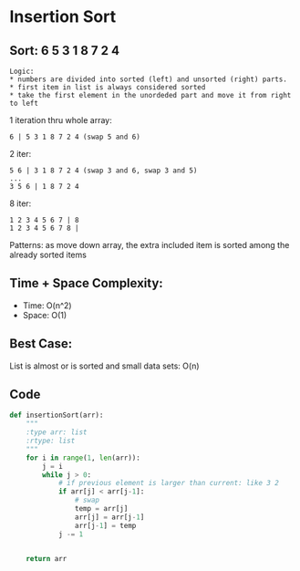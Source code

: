 # Insertion Sort
## Sort: 6 5 3 1 8 7 2 4
```
Logic: 
* numbers are divided into sorted (left) and unsorted (right) parts. 
* first item in list is always considered sorted
* take the first element in the unordeded part and move it from right to left 
```
1 iteration thru whole array: 
```
6 | 5 3 1 8 7 2 4 (swap 5 and 6)
```
2 iter:
``` 
5 6 | 3 1 8 7 2 4 (swap 3 and 6, swap 3 and 5)
...
3 5 6 | 1 8 7 2 4
``` 
8 iter: 
```
1 2 3 4 5 6 7 | 8
1 2 3 4 5 6 7 8 | 
```
Patterns: as move down array, the extra included item is sorted among the already sorted items
## Time + Space Complexity:
* Time: O(n^2)
* Space: O(1)
## Best Case: 
List is almost or is sorted and small data sets: O(n)
## Code
```Python
def insertionSort(arr):
    """
    :type arr: list
    :rtype: list
    """
    for i in range(1, len(arr)):
        j = i
        while j > 0:
            # if previous element is larger than current: like 3 2
            if arr[j] < arr[j-1]:
                # swap
                temp = arr[j]
                arr[j] = arr[j-1]
                arr[j-1] = temp
            j -= 1
            

    return arr
```